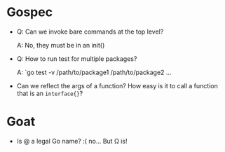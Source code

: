 Gospec
======

- Q: Can we invoke bare commands at the top level?

	A:  No, they must be in an init()


- Q: How to run test for multiple packages?

	A: `go test -v /path/to/package1 /path/to/package2 ...
	

- Can we reflect the args of a function?  How easy is it to call a function that is an `interface{}`?


Goat
====

- Is @ a legal Go name? :( no...
	But Ω is!